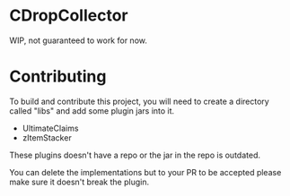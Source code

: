 # CDropCollector
WIP, not guaranteed to work for now.

# Contributing
To build and contribute this project, you will need to create a directory called "libs" and add some plugin jars into it.
- UltimateClaims
- zItemStacker

These plugins doesn't have a repo or the jar in the repo is outdated.

You can delete the implementations but to your PR to be accepted please make sure it doesn't break the plugin.
